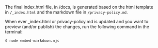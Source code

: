 The final index.html file, in /docs, is generated based on the html template in `/_index.html` and the markdown file in `/privacy-policy.md`.

When ever \_index.html or privacy-policy.md is updated and you want to preview (and/or publish) the changes, run the following command in the terminal:

```bash
$ node embed-markdown.mjs
```
